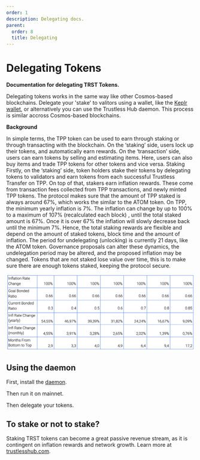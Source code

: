 ```yaml
---
order: 1
description: Delegating docs. 
parent:
  order: 8
  title: Delegating 
---
```



# Delegating Tokens

**Documentation for delegating TRST Tokens.**

Delegating tokens works in the same way like other Cosmos-based blockchains. Delegate your 'stake' to valitors using a wallet, like the [Keplr wallet](https://faq.keplr.app/), or alternatively you can use the Trustless Hub daemon. This process is similar accross Cosmos-based blockchains.



**Background**

In simple terms, the TPP token can be used to earn through staking or through transacting with the blockchain. On the ‘staking’ side, users lock up their tokens, and automatically earn rewards. On the ‘transaction’ side, users can earn tokens by selling and estimating items. Here, users can also buy items and trade TPP tokens for other tokens and vice versa.
Staking
Firstly, on the ‘staking’ side, token holders stake their tokens by delegating tokens to validators and earn tokens from each successful Trustless Transfer on TPP. On top of that, stakers earn inflation rewards. These come from transaction fees collected from TPP transactions, and newly minted TPP tokens. The protocol makes sure that the amount of TPP staked is always around 67%, which works the similar to the ATOM token. On TPP, the minimum yearly inflation is 7%. The inflation can change by up to 100% to a maximum of 107% (recalculated each block) , until the total staked amount is 67%. Once it is over 67% the inflation will slowly decrease back until the minimum 7%. Hence, the total staking rewards are flexible and depend on the amount of staked tokens, block time and the amount of inflation. The period for undelegating (unlocking) is currently 21 days, like the ATOM token. Governance proposals can alter these dynamics, the undelegation period may be altered, and the proposed inflation may be changed. Tokens that are not staked lose value over time, this is to make sure there are enough tokens staked, keeping the protocol secure.


![Table 1: Changes in inflation rate (Note: Trustless Transfer rewards are unaccounted here)](./stake.png)


## Using the daemon

First, install the [daemon](https://docs.trustlesshub.com/guide/install.html). 

Then run it on mainnet. 

Then delegate your tokens.

## To stake or not to stake?
Staking TRST tokens can become a great passive revenue stream, as it is contingent on inflation rewards and network growth. Learn more at [trustlesshub.com](https://trustlesshub.com).

